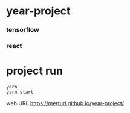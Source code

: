 # year-project
### tensorflow
### react
# project run
```
yarn 
yarn start
```

web URL
https://merturl.github.io/year-project/

